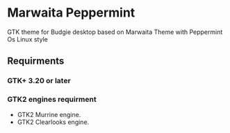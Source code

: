 # Marwaita Peppermint
GTK theme for Budgie desktop based on Marwaita Theme with Peppermint Os Linux style

## Requirments

### GTK+ 3.20 or later

### GTK2 engines requirment
- GTK2 Murrine engine.
- GTK2 Clearlooks engine.
